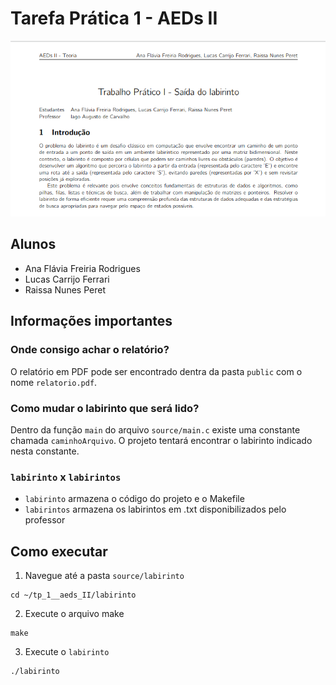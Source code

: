 # Tarefa Prática 1 - AEDs II

![header](public/image.png)

## Alunos

- Ana Flávia Freiria Rodrigues
- Lucas Carrijo Ferrari
- Raissa Nunes Peret

## Informações importantes

### Onde consigo achar o relatório?

O relatório em PDF pode ser encontrado dentra da pasta `public` com o nome `relatorio.pdf`.

### Como mudar o labirinto que será lido?

Dentro da função `main` do arquivo `source/main.c` existe uma constante chamada `caminhoArquivo`. O projeto tentará encontrar o labirinto indicado nesta constante.

### `labirinto` x `labirintos`

- `labirinto` armazena o código do projeto e o Makefile
- `labirintos` armazena os labirintos em .txt disponibilizados pelo professor

## Como executar

1. Navegue até a pasta `source/labirinto`

```
cd ~/tp_1__aeds_II/labirinto
```

2. Execute o arquivo make

```
make
```

3. Execute o `labirinto`

```
./labirinto
```
